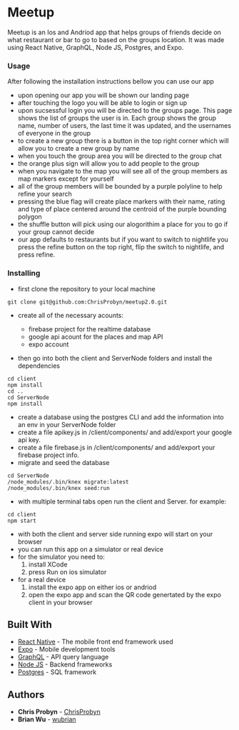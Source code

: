 # Meetup

Meetup is an Ios and Andriod app that helps groups of friends decide on what restaurant or bar to go to based on the groups location. It was made using React Native, GraphQL, Node JS, Postgres, and Expo.

### Usage

After following the installation instructions bellow you can use our app
* upon opening our app you will be shown our landing page
* after touching the logo you will be able to login or sign up
*  upon sucsessful login you will be directed to the groups page. This page shows the list of groups the user is in. Each group shows the group name, number of users, the last time it was updated, and the usernames of everyone in the group
* to create a new group there is a button in the top right corner which will allow you to create a new group by name
* when you touch the group area you will be directed to the group chat
* the orange plus sign will allow you to add people to the group
* when you navigate to the map you will see all of the group members as map markers except for yourself
* all of the group members will be bounded by a purple polyline to help refine your search
* pressing the blue flag will create place markers with their name, rating and type of place centered around the centroid of the purple bounding polygon
* the shuffle button will pick using our alogorithim a place for you to go if your group cannot decide
* our app defaults to restaurants but if you want to switch to nightlife you press the refine button on the top right, flip the switch to nightlife, and press refine.

### Installing

* first clone the repository to your local machine

```
git clone git@github.com:ChrisProbyn/meetup2.0.git
```
* create all of the necessary acounts:
    * firebase project for the realtime database
    * google api acount for the places and map API
    * expo account

* then go into both the client and ServerNode folders and install the dependencies

```
cd client
npm install
cd ..
cd ServerNode
npm install
```
* create a database using the postgres CLI and add the information into an env in your ServerNode folder
* create a file apikey.js in /client/components/ and add/export your google api key.
* create a file firebase.js in /client/components/ and add/export your firebase project info.
* migrate and seed the database
```
cd ServerNode
/node_modules/.bin/knex migrate:latest
/node_modules/.bin/knex seed:run
```
* with multiple terminal tabs open run the client and Server. for example:
```
cd client
npm start
```
* with both the client and server side running expo will start on your browser
* you can run this app on a simulator or real device
* for the simulator you need to:
    1. install XCode
    2. press Run on ios simulator
* for a real device
    1. install the expo app on either ios or andriod
    2. open the expo app and scan the QR code genertated by the expo client in your browser


## Built With

* [React Native](https://facebook.github.io/react-native/) - The mobile front end framework used
* [Expo](https://expo.io/) - Mobile development tools
* [GraphQL](https://graphql.org/) - API query language
* [Node JS](https://nodejs.org/en/) - Backend frameworks
* [Postgres](https://www.postgresql.org/) - SQL framework




## Authors

* **Chris Probyn** - [ChrisProbyn](https://github.com/ChrisProbyn)
* **Brian Wu** - [wubrian](https://github.com/wubrian)


